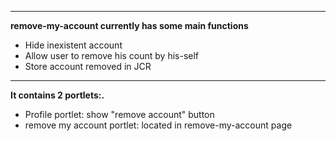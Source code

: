  -----------
   **remove-my-account currently has some main functions**
   - Hide inexistent account
   - Allow user to remove his count by his-self
   - Store account removed in JCR

  -----------
  **It contains 2 portlets:.**
   - Profile portlet: show "remove account" button
   - remove my account portlet: located in remove-my-account page
     